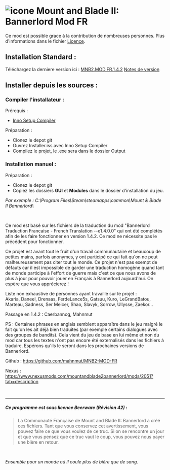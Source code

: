 # ![icone](https://raw.githubusercontent.com/mahnmut/MNB2-MOD-FR/master/MNB2.ico) Mount and Blade II: Bannerlord Mod FR 

Ce mod est possible grace à la contribution de nombreuses personnes.
Plus d'informations dans le fichier [Licence][Licence].

## Installation Standard :
Téléchargez la derniere version ici : [MNB2.MOD.FR.1.4.2][release] [Notes de version][Version]

## Installer depuis les sources :
### Compiler l'installateur :
Prérequis :
- [Inno Setup Compiler][innosetup]

Préparation :
- Clonez le depot git
- Ouvrez Installer.iss avec Inno Setup Compiler
- Compilez le projet, le .exe sera dans le dossier Output

### Installation manuel :
Préparation :
- Clonez le depot git
- Copiez les dossiers **GUI** et **Modules** dans le dossier d'installation du jeu.

_Par exemple : C:\Program Files\Steam\steamapps\common\Mount & Blade II Bannerlord\\_


&nbsp;

Ce mod est basé sur les fichiers de la traduction du mod "Bannerlord Traduction Francaise - French Translation --e1.4.0.0" qui ont été complétés afin de les faire fonctionner en version 1.4.2. Ce mod ne nécessite pas le précédent pour fonctionner.

Ce projet est avant tout le fruit d'un travail communautaire et beaucoup de petites mains, parfois anonymes, y ont participé ce qui fait qu'on ne peut malheureusement pas citer tout le monde. Ce projet n'est pas exempt de défauts car il est impossible de garder une traduction homogène quand tant de monde participe à l'effort de guerre mais c'est ce que nous avons de plus à jour pour pouvoir jouer en Français à Bannerlord aujourd'hui. 
On espère que vous apprécierez !

Liste non exhaustive de personnes ayant travaillé sur le projet :  
Akaria, Daneel, Drenaas, FerdeLance5s, Gatsuu, Kuro, LeGrandBatou, Marteau, Sadness, Ser Meicer, Shao, Slavyk, Sorrow, Ullysse, Zaekor...

Passage en 1.4.2 : Caerbannog, Mahnmut


PS : Certaines phrases en anglais semblent apparaître dans le jeu malgré le fait qu'on les ait déjà bien traduites (par exemple certains dialogues avec des groupes de bandits). Cela vient du jeu de base en lui même et non du mod car tous les textes n'ont pas encore été externalisés dans les fichiers à traduire. Espérons qu'ils le seront dans les prochaines versions de Bannerlord.

Github : https://github.com/mahnmut/MNB2-MOD-FR

Nexus : https://www.nexusmods.com/mountandblade2bannerlord/mods/2051?tab=description

&nbsp;

----
##### Ce programme est sous licence Beerware (Révision 42) :
> La Communauté Française de Mount and Blade II: Bannerlord a créé ces fichiers.
> Tant que vous conservez cet avertissement, vous pouvez faire ce que vous
> voulez de ce truc. Si on se rencontre un jour et que vous pensez que ce
> truc vaut le coup, vous pouvez nous payer une bière en retour.


&nbsp;

_Ensemble pour un monde où il coule plus de bière que de sang._

[//]: #
[Licence]: <https://github.com/mahnmut/MNB2-MOD-FR/blob/master/Licence.txt>
[release]: <https://github.com/mahnmut/MNB2-MOD-FR/releases/download/1.4.2.a/MNB2.MOD.FR.1.4.2.exe>
[Version]: <https://github.com/mahnmut/MNB2-MOD-FR/releases>
[innosetup]: <https://jrsoftware.org/isinfo.php>
